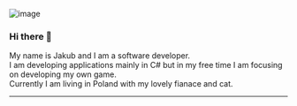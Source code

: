 ![image](https://github.com/thejakubtomas/thejakubtomas/assets/115746935/12192afb-b330-47ee-82f4-2b508d7b6e47)

### Hi there 👋
My name is Jakub and I am a software developer. <br />
I am developing applications mainly in C# but in my free time I am focusing on developing my own game. <br />
Currently I am living in Poland with my lovely fianace and cat. <br />
***


